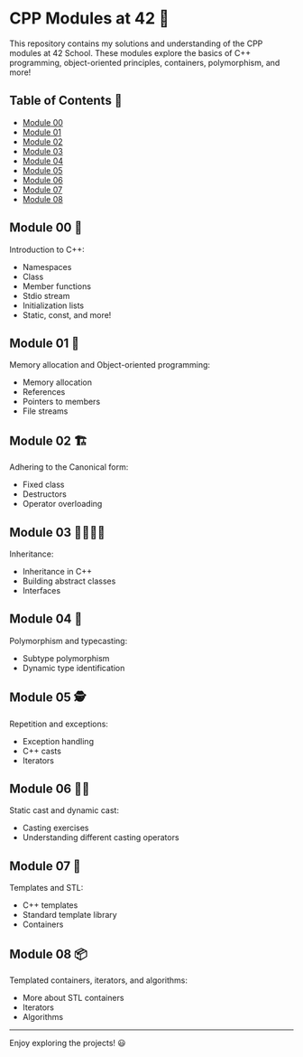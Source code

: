 # CPP Modules at 42 :rocket:

This repository contains my solutions and understanding of the CPP modules at 42 School. These modules explore the basics of C++ programming, object-oriented principles, containers, polymorphism, and more!

## Table of Contents :open_book:

- [Module 00](#module-00-📜)
- [Module 01](#module-01-🧩)
- [Module 02](#module-02-🏗️)
- [Module 03](#module-03-👨‍👩‍👧‍👦)
- [Module 04](#module-04-🧙)
- [Module 05](#module-05-🕵️)
- [Module 06](#module-06-👨‍🔬)
- [Module 07](#module-07-👷)
- [Module 08](#module-08-📦)

## Module 00 📜

Introduction to C++:
- Namespaces
- Class
- Member functions
- Stdio stream
- Initialization lists
- Static, const, and more!

## Module 01 🧩

Memory allocation and Object-oriented programming:
- Memory allocation
- References
- Pointers to members
- File streams

## Module 02 🏗️

Adhering to the Canonical form:
- Fixed class
- Destructors
- Operator overloading

## Module 03 👨‍👩‍👧‍👦

Inheritance:
- Inheritance in C++
- Building abstract classes
- Interfaces

## Module 04 🧙

Polymorphism and typecasting:
- Subtype polymorphism
- Dynamic type identification

## Module 05 🕵️

Repetition and exceptions:
- Exception handling
- C++ casts
- Iterators

## Module 06 👨‍🔬

Static cast and dynamic cast:
- Casting exercises
- Understanding different casting operators

## Module 07 👷

Templates and STL:
- C++ templates
- Standard template library
- Containers

## Module 08 📦

Templated containers, iterators, and algorithms:
- More about STL containers
- Iterators
- Algorithms

---

Enjoy exploring the projects! :smiley:
